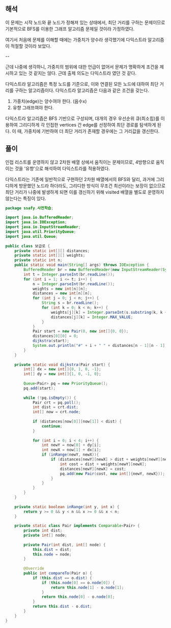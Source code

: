 
## 해석

이 문제는 시작 노드와 끝 노드가 정해져 있는 상태에서, 최단 거리를 구하는 문제이므로 기본적으로 BFS를 이용한 그래프 알고리즘 문제일 것이라 가정하였다.

여기서 처음에 문제를 이해할 때에는 가중치가 양수라 생각했기에 다익스트라 알고리즘이 적절할 것이라 보았다.

--

근데 나중에 생각하니, 가중치의 범위에 대한 언급이 없어서 문제가 명확하게 조건을 제시하고 있는 것 같지는 않다. 근데 출제 의도는 다익스트라 였던 것 같다.

다익스트라 알고리즘은 특정 노드를 기준으로, 이와 연결된 모든 노드에 대하여 최단 거리를 구하는 알고리즘이다. 다익스트라 알고리즘은 다음과 같은 조건을 갖는다.

1. 가중치(edge)는 양수여야 한다. (음수x)
2. 유향 그래프여야 한다.

다익스트라 알고리즘은 BFS 기반으로 구성되며, 대개의 경우 우선순위 큐(최소힙)를 이용하여 그리디하게 각 인접한 vertices 간 edge를 선정하여 최단 경로를 탐색하게 된다. 이 때, 가중치에 기반하여 더 최단 거리가 존재할 경우에는 그 거리값을 갱신한다.

## 풀이
인접 리스트를 운영하지 않고 2차원 배열 상에서 움직이는 문제이므로, 4방향으로 움직이는 것을 '유향'으로 해석하여 다익스트라를 적용하였다.

다익스트라는 기존에 일반적으로 구현하던 2차원 배열에서의 BFS와 달리, 과거에 그리디하게 방문했던 노드라 하더라도, 그리디한 방식이 무조건 최선이라는 보장이 없으므로 최단 거리가 나중에 발생하게 되면 이를 갱신하기 위해 visited 배열을 별도로 운영하지 않는다는 특징이 있다.

```java
package ssafy.사전학습;  
  
import java.io.BufferedReader;  
import java.io.IOException;  
import java.io.InputStreamReader;  
import java.util.PriorityQueue;  
import java.util.Queue;  
  
public class 보급로 {  
    private static int[][] distances;  
    private static int[][] weights;  
    private static int n;  
    public static void main(String[] args) throws IOException {  
        BufferedReader br = new BufferedReader(new InputStreamReader(System.in));  
        int t = Integer.parseInt(br.readLine());  
        for (int i = 1; i <= t; i++) {  
            n = Integer.parseInt(br.readLine());  
            weights = new int[n][n];  
            distances = new int[n][n];  
            for (int j = 0; j < n; j++) {  
                String s = br.readLine();  
                for (int k = 0; k < n; k++) {  
                    weights[j][k] = Integer.parseInt(s.substring(k, k + 1));  
                    distances[j][k] = Integer.MAX_VALUE;  
                }  
            }  
            Pair start = new Pair(0, new int[]{0, 0});  
            distances[0][0] = 0;  
            dijkstra(start);  
            System.out.println("#" + i + " " + distances[n - 1][n - 1]);  
        }  
    }  
  
    private static void dijkstra(Pair start) {  
        int[] dx = new int[]{0, 1, 0, -1};  
        int[] dy = new int[]{1, 0, -1, 0};  
  
        Queue<Pair> pq = new PriorityQueue();  
        pq.add(start);  
  
        while (!pq.isEmpty()) {  
            Pair crt = pq.poll();  
            int dist = crt.dist;  
            int[] now = crt.node;  
  
            if (distances[now[0]][now[1]] < dist) {  
                continue;  
            }  
  
            for (int i = 0; i < 4; i++) {  
                int newY = now[0] + dy[i];  
                int newX = now[1] + dx[i];  
                if (inRange(newY, newX)){  
                    if (distances[newY][newX] > dist + weights[newY][newX]) {  
                        int cost = dist + weights[newY][newX];  
                        distances[newY][newX] = cost;  
                        pq.add(new Pair(cost, new int[]{newY, newX}));  
                    }  
                }  
            }  
        }  
    }  
  
    private static boolean inRange(int y, int x) {  
        return y >= 0 && y < n && x >= 0 && x < n;  
    }  
  
    private static class Pair implements Comparable<Pair> {  
        private int dist;  
        private int[] node;  
  
        private Pair(int dist, int[] node) {  
            this.dist = dist;  
            this.node = node;  
        }  
  
        @Override  
        public int compareTo(Pair o) {  
            if (this.dist == o.dist) {  
                if (this.node[0] == o.node[0]) {  
                    return this.node[1] - o.node[1];  
                }  
                return this.node[0] - o.node[0];  
            }  
            return this.dist - o.dist;  
        }  
    }  
}
```